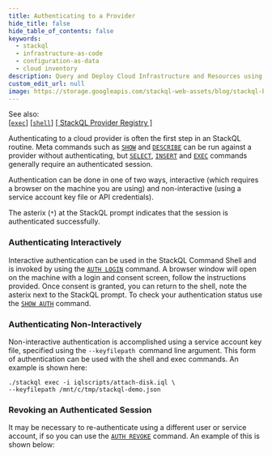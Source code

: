 ```yaml
---
title: Authenticating to a Provider
hide_title: false
hide_table_of_contents: false
keywords:
  - stackql
  - infrastructure-as-code
  - configuration-as-data
  - cloud inventory
description: Query and Deploy Cloud Infrastructure and Resources using SQL
custom_edit_url: null
image: https://storage.googleapis.com/stackql-web-assets/blog/stackql-blog-post-featured-image.png
---
```


See also:  
[[` exec `]](/docs/command-line-usage/exec) [[` shell `]](/docs/command-line-usage/shell) [[ StackQL Provider Registry ]](https://registry.stackql.io/)

Authenticating to a cloud provider is often the first step in an StackQL routine. Meta commands such as [`SHOW`](/docs/language-spec/show) and [`DESCRIBE`](/docs/language-spec/describe) can be run against a provider without authenticating, but [`SELECT`](/docs/language-spec/select), [`INSERT`](/docs/language-spec/insert) and [`EXEC`](/docs/language-spec/exec) commands generally require an authenticated session.

Authentication can be done in one of two ways, interactive (which requires a browser on the machine you are using) and non-interactive (using a service account key file or API credentials).

The asterix (`*`) at the StackQL prompt indicates that the session is authenticated successfully.

### Authenticating Interactively

Interactive authentication can be used in the StackQL Command Shell and is invoked by using the [`AUTH LOGIN`](/docs/language-spec/auth) command. A browser window will open on the machine with a login and consent screen, follow the instructions provided. Once consent is granted, you can return to the shell, note the asterix next to the StackQL prompt. To check your authentication status use the [`SHOW AUTH`](/docs/language-spec/show) command.

### Authenticating Non-Interactively

Non-interactive authentication is accomplished using a service account key file, specified using the `--keyfilepath `command line argument. This form of authentication can be used with the shell and exec commands. An example is shown here:

```shell
./stackql exec -i iqlscripts/attach-disk.iql \
--keyfilepath /mnt/c/tmp/stackql-demo.json
```

### Revoking an Authenticated Session

It may be necessary to re-authenticate using a different user or service account, if so you can use the [`AUTH REVOKE`](/docs/language-spec/auth) command. An example of this is shown below:

